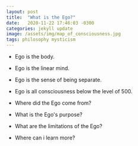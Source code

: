 ```yaml
---
layout: post
title:  "What is the Ego?"
date:   2020-11-22 17:46:03 -0300
categories: jekyll update
image: /assets/img/map_of_consciousness.jpg
tags: philosophy mysticism
---
```

<!-- ![Map of Consciousness]/assets/img/map_of_consciousness.jpg( "David Hawkins Map of Consciousness") -->

- Ego is the body.

- Ego is the linear mind.

- Ego is the sense of being separate.

- Ego is all consciousness below the level of 500.

- Where did the Ego come from?

- What is the Ego's purpose?

- What are the limitations of the Ego?

- Where can i learn more?
